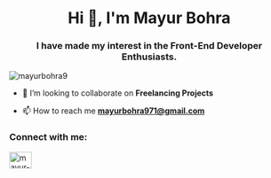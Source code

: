 <h1 align="center">Hi 👋, I'm Mayur Bohra</h1>
<h3 align="center">I have made my interest in the Front-End Developer Enthusiasts.</h3>

<p align="left"> <img src="https://komarev.com/ghpvc/?username=mayurbohra9&label=Profile%20views&color=0e75b6&style=flat" alt="mayurbohra9" /> </p>

- 👯 I’m looking to collaborate on **Freelancing Projects**

- 📫 How to reach me **mayurbohra971@gmail.com**

<h3 align="left">Connect with me:</h3>
<p align="left">
<a href="https://linkedin.com/in/mayur-bohra-19415b199" target="blank"><img align="center" src="https://raw.githubusercontent.com/rahuldkjain/github-profile-readme-generator/master/src/images/icons/Social/linked-in-alt.svg" alt="mayur-bohra-19415b199" height="30" width="40" /></a>
</p>
